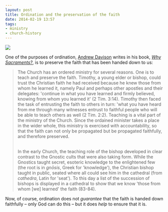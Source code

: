 ```yaml
---
layout: post
title: Ordination and the preservation of the faith
date: 2014-02-19 13:57
tags:
- ministry
- church-history
---
```

<img src="https://dl.dropboxusercontent.com/u/3897986/Jake%20Blog%20Images/Archbishops%20of%20Canterbury.jpg">

One of the purposes of ordination, [Andrew Davison](http://www.divinity.cam.ac.uk/directory/dr-andrew-davison) writes in his book, *[Why Sacraments?](http://www.amazon.co.uk/gp/product/0281063923/ref=as_li_ss_tl?ie=UTF8&camp=1634&creative=19450&creativeASIN=0281063923&linkCode=as2&tag=jakebeldercom-21)*, is to preserve the faith that has been handed down to us:

<blockquote>
The Church has an ordered ministry for several reasons. One is to teach and preserve the faith. Timothy, a young elder or bishop, could trust the Christian faith he had received because he knew those from whom he learned it, namely Paul and perhaps other apostles and their delegates: 'continue in what you have learned and firmly believed, knowing from whom you learned it' (2 Tim. 3:14). Timothy then faced the task of entrusting the faith to others in turn: 'what you have heard from me through many witnesses entrust to faithful people who will be able to teach others as well (2 Tim. 2:2). Teaching is a vital part of the ministry of the Church. Since the ordained minister takes a place in the wider whole, this ministry is exercised with accountability, so that the faith can not only be propagated but be propagated faithfully, and therefore preserved.<br><br>

In the early Church, the teaching role of the bishop developed in clear contrast to the Gnostic cults that were also taking form. While the Gnostics taught secret, esoteric knowledge to the enlightened few (the root is in <em>gnōsis</em>, Greek for 'knowledge'), the Christian bishop taught in public, seated where all could see him in the cathedral (from <em>cathedra</em>, Latin for 'seat'). To this day a list of the succession of bishops is displayed in a cathedral to show that we know 'those from whom [we] learned' the faith (83-84).
</blockquote>

Now, of course, ordination does not *guarantee* that the faith is handed down faithfully – only God can do this – but it does *help* to ensure that it is.

